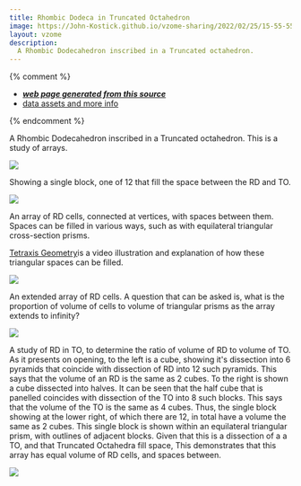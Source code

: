 ```yaml
---
title: Rhombic Dodeca in Truncated Octahedron
image: https://John-Kostick.github.io/vzome-sharing/2022/02/25/15-55-55-RD in TO 3/RD in TO 3.png
layout: vzome
description:
  A Rhombic Dodecahedron inscribed in a Truncated octahedron. 
---
```


{% comment %}
 - [***web page generated from this source***][post]
 - [data assets and more info][github]

[post]: <https://John-Kostick.github.io/vzome-sharing/2022/02/25/RD in TO 3-15-55-55.html>
[github]: <https://github.com/John-Kostick/vzome-sharing/tree/main/2022/02/25/15-55-55-RD in TO 3/>
{% endcomment %}

  A Rhombic Dodecahedron inscribed in a Truncated octahedron. This is a study of arrays.  

<vzome-viewer style="width: 100%; height: 100vh;"
       src="https://John-Kostick.github.io/vzome-sharing/2022/02/25/15-55-55-RD in TO 3/RD in TO 3.vZome" >
  <img src="https://John-Kostick.github.io/vzome-sharing/2022/02/25/15-55-55-RD in TO 3/RD in TO 3.png" />
</vzome-viewer>

Showing a single block, one of 12 that fill the space between the RD and TO.


<vzome-viewer style="width: 100%; height: 100vh;"
       src="https://John-Kostick.github.io/vzome-sharing/2022/02/25/16-00-02-RD in TO Block/RD in TO Block.vZome" >
  <img src="https://John-Kostick.github.io/vzome-sharing/2022/02/25/16-00-02-RD in TO Block/RD in TO Block.png" />
</vzome-viewer>

An array of RD cells, connected at vertices, with spaces between them. Spaces can be filled in various ways, such as with equilateral triangular cross-section prisms.  

[Tetraxis Geometry]is a video illustration and explanation of how these triangular spaces can be filled.

[Tetraxis Geometry]: https://www.youtube.com/watch?v=WnkyOTtBij8&t=1s

<vzome-viewer style="width: 100%; height: 100vh;"
       src="https://John-Kostick.github.io/vzome-sharing/2022/02/25/16-05-20-RD chains basic/RD chains basic.vZome" >
  <img src="https://John-Kostick.github.io/vzome-sharing/2022/02/25/16-05-20-RD chains basic/RD chains basic.png" />
</vzome-viewer>

An extended array of RD cells.  A question that can be asked is, what is the proportion of volume of cells to volume of triangular prisms as the array extends to infinity? 

<vzome-viewer style="width: 100%; height: 65vh;"
       src="https://John-Kostick.github.io/vzome-sharing/2022/02/25/16-08-21-RD chain array/RD chain array.vZome" >
  <img src="https://John-Kostick.github.io/vzome-sharing/2022/02/25/16-08-21-RD chain array/RD chain array.png" />
</vzome-viewer>

A study of RD in TO, to determine the ratio of volume of RD to volume of TO.  As it presents on opening, to the left is a cube, showing it's dissection into 6 pyramids that coincide with dissection of RD into 12 such pyramids. 
This says that the volume of an RD is the same as 2 cubes.  To the right is shown a cube dissected into halves.  It can be seen that the half cube that is panelled coincides with dissection of the TO into 8 such blocks.  This says that the volume of the TO is the same as 4 cubes. Thus, the single block showing at the lower right, of which there are 12, in total have a volume the same as 2 cubes.  This single block is shown within an equilateral triangular prism, with outlines of adjacent blocks.  Given that this is a dissection of a a TO, and that Truncated Octahedra fill space, This demonstrates that this array has equal volume of RD cells, and spaces between.



<vzome-viewer style="width: 100%; height: 65vh;"
       src="https://John-Kostick.github.io/vzome-sharing/2022/02/25/16-03-08-RD in TO 2/RD in TO 2.vZome" >
  <img src="https://John-Kostick.github.io/vzome-sharing/2022/02/25/16-03-08-RD in TO 2/RD in TO 2.png" />
</vzome-viewer>
